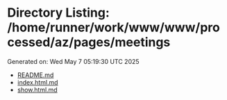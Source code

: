 # Directory Listing: /home/runner/work/www/www/processed/az/pages/meetings
Generated on: Wed May  7 05:19:30 UTC 2025

- [README.md](README.md)
- [index.html.md](index.html.md)
- [show.html.md](show.html.md)
